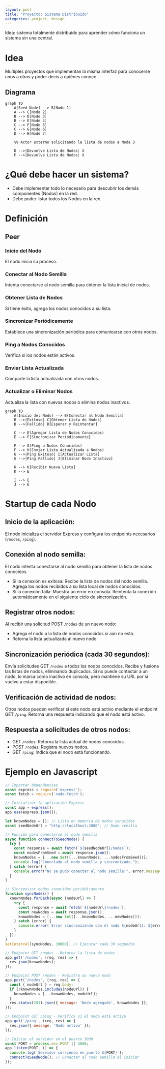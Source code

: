 ```yaml
---
layout: post
title: "Proyecto: Sistema Distribuido"
categories: project, design
---
```


Idea: sistema totalmente distribuido para aprender cómo funciona un sistema sin una central.<!--more-->

# Idea

Multiples proyectos que implementan la misma interfaz para conocerse unos a otros y poder decis a quiénes conoce.

## Diagrama

```mermaid
graph TD
    A[Seed Node] --> B[Node 1]
    A --> C[Node 2]
    B --> D[Node 3]
    B --> E[Node 4]
    C --> F[Node 5]
    C --> G[Node 6]
    D --> H[Node 7]

    %% Actor externo solicitando la lista de nodos a Node 3

    D -->|Devuelve Lista de Nodos| X
    F -->|Devuelve Lista de Nodos| X

```

# ¿Qué debe hacer un sistema?

- Debe implementar todo lo necesario para descubrir los demás componentes (Nodos) en la red.
- Debe poder listar todos los Nodos en la red.

# Definición

## Peer

### Inicio del Nodo

El nodo inicia su proceso.

### Conectar al Nodo Semilla

Intenta conectarse al nodo semilla para obtener la lista inicial de nodos.

### Obtener Lista de Nodos

Si tiene éxito, agrega los nodos conocidos a su lista.

### Sincronizar Periódicamente

Establece una sincronización periódica para comunicarse con otros nodos.

### Ping a Nodos Conocidos

Verifica si los nodos están activos.

### Enviar Lista Actualizada

Comparte la lista actualizada con otros nodos.

### Actualizar o Eliminar Nodos

Actualiza la lista con nuevos nodos o elimina nodos inactivos.

```mermaid
graph TD
    A[Inicio del Nodo] --> B(Conectar al Nodo Semilla)
    B -->|Exitoso| C[Obtener Lista de Nodos]
    B -->|Fallido| D[Esperar y Reintentar]

    C --> E(Agregar Lista de Nodos Conocidos)
    E --> F[Sincronizar Periódicamente]

    F --> G(Ping a Nodos Conocidos)
    F --> H(Enviar Lista Actualizada a Nodos)
    G -->|Ping Exitoso| I[Actualizar Lista]
    G -->|Ping Fallido| J[Eliminar Nodo Inactivo]

    H --> K[Recibir Nueva Lista]
    K --> E

    I --> E
    J --> E

```

# Startup de cada Nodo

## Inicio de la aplicación:

El nodo inicializa el servidor Express y configura los endpoints necesarios (`/nodes`, `/ping`).

## Conexión al nodo semilla:

El nodo intenta conectarse al nodo semilla para obtener la lista de nodos conocidos.

- Si la conexión es exitosa:
  Recibe la lista de nodos del nodo semilla.
  Agrega los nodos recibidos a su lista local de nodos conocidos.
- Si la conexión falla:
  Muestra un error en consola.
  Reintenta la conexión automáticamente en el siguiente ciclo de sincronización.

## Registrar otros nodos:

Al recibir una solicitud POST `/nodes` de un nuevo nodo:

- Agrega el nodo a la lista de nodos conocidos si aún no está.
- Retorna la lista actualizada al nuevo nodo.

## Sincronización periódica (cada 30 segundos):

Envía solicitudes GET `/nodes` a todos los nodos conocidos.
Recibe y fusiona las listas de nodos, eliminando duplicados.
Si no puede contactar a un nodo, lo marca como inactivo en consola, pero mantiene su URL por si vuelve a estar disponible.

## Verificación de actividad de nodos:

Otros nodos pueden verificar si este nodo está activo mediante el endpoint GET `/ping`.
Retorna una respuesta indicando que el nodo está activo.

## Respuesta a solicitudes de otros nodos:

- GET `/nodes`: Retorna la lista actual de nodos conocidos.
- POST `/nodes`: Registra nuevos nodos.
- GET `/ping`: Indica que el nodo está funcionando.

# Ejemplo en Javascript

```Javascript
// Importar dependencias
const express = require('express');
const fetch = require('node-fetch');

// Inicializar la aplicación Express
const app = express();
app.use(express.json());

let knownNodes = []; // Lista en memoria de nodos conocidos
const seedNodeUrl = "http://localhost:3000"; // Nodo semilla

// Función para conectarse al nodo semilla
async function connectToSeedNode() {
  try {
    const response = await fetch(`${seedNodeUrl}/nodes`);
    const nodesFromSeed = await response.json();
    knownNodes = [...new Set([...knownNodes, ...nodesFromSeed])];
    console.log("Conectado al nodo semilla y sincronizado.");
  } catch (error) {
    console.error("No se pudo conectar al nodo semilla:", error.message);
  }
}

// Sincronizar nodos conocidos periódicamente
function syncNodes() {
  knownNodes.forEach(async (nodeUrl) => {
    try {
      const response = await fetch(`${nodeUrl}/nodes`);
      const newNodes = await response.json();
      knownNodes = [...new Set([...knownNodes, ...newNodes])];
    } catch (error) {
      console.error(`Error sincronizando con el nodo ${nodeUrl}: ${error.message}`);
    }
  });
}
setInterval(syncNodes, 30000); // Ejecutar cada 30 segundos

// Endpoint GET /nodes - Retorna la lista de nodos
app.get('/nodes', (req, res) => {
  res.json(knownNodes);
});

// Endpoint POST /nodes - Registra un nuevo nodo
app.post('/nodes', (req, res) => {
  const { nodeUrl } = req.body;
  if (!knownNodes.includes(nodeUrl)) {
    knownNodes = [...knownNodes, nodeUrl];
  }
  res.status(201).json({ message: 'Nodo agregado', knownNodes });
});

// Endpoint GET /ping - Verifica si el nodo está activo
app.get('/ping', (req, res) => {
  res.json({ message: 'Nodo activo' });
});

// Iniciar el servidor en el puerto 3000
const PORT = process.env.PORT || 3000;
app.listen(PORT, () => {
  console.log(`Servidor corriendo en puerto ${PORT}`);
  connectToSeedNode(); // Conectar al nodo semilla al iniciar
});
```

  <script type="module">
    import mermaid from 'https://cdn.jsdelivr.net/npm/mermaid@11/dist/mermaid.esm.min.mjs';
    mermaid.initialize({ startOnLoad: true });
  </script>
